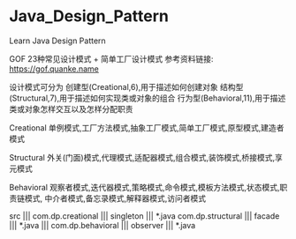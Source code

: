 # Java_Design_Pattern

Learn Java Design Pattern

GOF 23种常见设计模式 + 简单工厂设计模式
参考资料链接: https://gof.quanke.name

设计模式可分为 
   创建型(Creational,6),用于描述如何创建对象
   结构型(Structural,7),用于描述如何实现类或对象的组合
   行为型(Behavioral,11),用于描述类或对象怎样交互以及怎样分配职责

Creational
  单例模式,工厂方法模式,抽象工厂模式,简单工厂模式,原型模式,建造者模式
  
Structural
  外关(门面)模式,代理模式,适配器模式,组合模式,装饰模式,桥接模式,享元模式
  
Behavioral
  观察者模式,迭代器模式,策略模式,命令模式,模板方法模式,状态模式,职责链模式,
  中介者模式,备忘录模式,解释器模式,访问者模式
  
src
 ||| 
  com.dp.creational
   |||
    singleton
    |||
     *.java
   com.dp.structural
   |||
    facade
    |||
     *.java
   |||
    com.dp.behavioral
    |||
     observer
     |||
      *.java